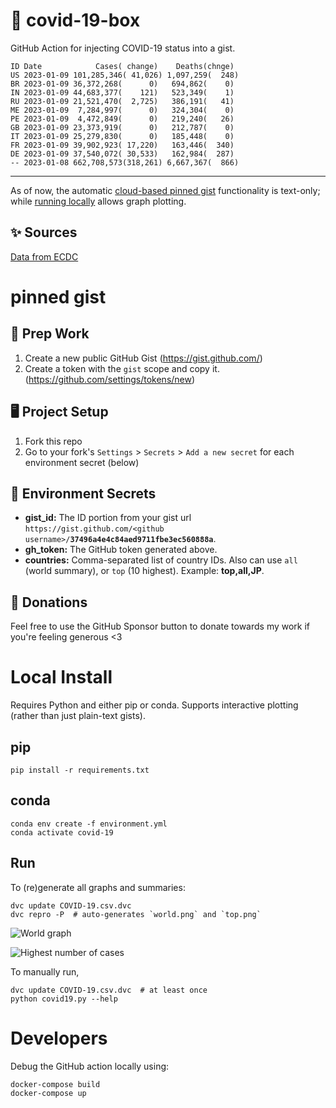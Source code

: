 # 🏥 covid-19-box

GitHub Action for injecting COVID-19 status into a gist.

```
ID Date            Cases( change)    Deaths(chnge)
US 2023-01-09 101,285,346( 41,026) 1,097,259(  248)
BR 2023-01-09 36,372,268(      0)   694,862(    0)
IN 2023-01-09 44,683,377(    121)   523,349(    1)
RU 2023-01-09 21,521,470(  2,725)   386,191(   41)
ME 2023-01-09  7,284,997(      0)   324,304(    0)
PE 2023-01-09  4,472,849(      0)   219,240(   26)
GB 2023-01-09 23,373,919(      0)   212,787(    0)
IT 2023-01-09 25,279,830(      0)   185,448(    0)
FR 2023-01-09 39,902,923( 17,220)   163,446(  340)
DE 2023-01-09 37,540,072( 30,533)   162,984(  287)
-- 2023-01-08 662,708,573(318,261) 6,667,367(  866)
```

---

As of now, the automatic [cloud-based pinned gist](#pinned-gist) functionality is text-only;
while [running locally](#local-install) allows graph plotting.

## ✨ Sources

[Data from ECDC](https://www.ecdc.europa.eu/en/publications-data/download-todays-data-geographic-distribution-covid-19-cases-worldwide)

# pinned gist

## 🎒 Prep Work
1. Create a new public GitHub Gist (https://gist.github.com/)
1. Create a token with the `gist` scope and copy it. (https://github.com/settings/tokens/new)

## 🖥 Project Setup
1. Fork this repo
1. Go to your fork's `Settings` > `Secrets` > `Add a new secret` for each environment secret (below)

## 🤫 Environment Secrets
- **gist_id:** The ID portion from your gist url `https://gist.github.com/<github username>/`**`37496a4e4c84aed9711fbe3ec560888a`**.
- **gh_token:** The GitHub token generated above.
- **countries:** Comma-separated list of country IDs. Also can use `all` (world summary), or `top` (10 highest). Example: **top,all,JP**.

## 💸 Donations

Feel free to use the GitHub Sponsor button to donate towards my work if you're feeling generous <3

# Local Install

Requires Python and either pip or conda. Supports interactive plotting (rather than just plain-text gists).

## pip

```
pip install -r requirements.txt
```

## conda

```
conda env create -f environment.yml
conda activate covid-19
```

## Run

To (re)generate all graphs and summaries:

```
dvc update COVID-19.csv.dvc
dvc repro -P  # auto-generates `world.png` and `top.png`
```

![World graph](world.png)

![Highest number of cases](top.png)

To manually run,

```
dvc update COVID-19.csv.dvc  # at least once
python covid19.py --help
```

# Developers

Debug the GitHub action locally using:

```
docker-compose build
docker-compose up
```
